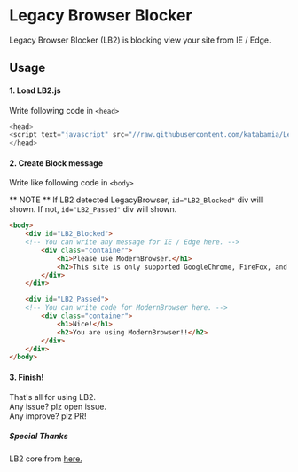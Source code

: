 # Legacy Browser Blocker

Legacy Browser Blocker (LB2) is blocking view your site from IE / Edge.

## Usage

#### 1. Load LB2.js
Write following code in `<head>`

```javascript
<head>
<script text="javascript" src="//raw.githubusercontent.com/katabamia/Legacy_Browser_Blocker/LB2.js"></script>
</head>
```

#### 2. Create Block message
Write like following code in `<body>`

** NOTE **  If LB2 detected LegacyBrowser, `id="LB2_Blocked"` div will shown. If not, `id="LB2_Passed"` div will shown.

```html
<body>
	<div id="LB2_Blocked">
	<!-- You can write any message for IE / Edge here. -->
		<div class="container">
			<h1>Please use ModernBrowser.</h1>
			<h2>This site is only supported GoogleChrome, FireFox, and other ModernBrowser.</h2>
		</div>
	</div>

	<div id="LB2_Passed">
	<!-- You can write code for ModernBrowser here. -->	
		<div class="container">
			<h1>Nice!</h1>
			<h2>You are using ModernBrowser!!</h2>
		</div>
	</div>
</body>
```

#### 3. Finish!
That's all for using LB2.  
Any issue? plz open issue.  
Any improve? plz PR!  

##### Special Thanks
LB2 core from [here.](https://arisu.tachibana.cool/happybirthday)
